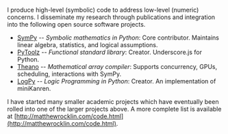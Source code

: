 
I produce high-level (symbolic) code to address low-level (numeric) concerns. I disseminate my research through publications and integration into the following open source software projects.

-   [SymPy](http://sympy.org) -- *Symbolic mathematics in Python*: Core
    contributor.  Maintains linear algebra, statistics, and logical
    assumptions.
-   [PyToolz](http://toolz.readthedocs.org/) -- *Functional standard library*:
    Creator.  Underscore.js for Python.
-   [Theano](http://deeplearning.net/software/theano/) -- *Mathematical array
    compiler*: Supports concurrency, GPUs, scheduling, interactions with SymPy.
-   [LogPy](http://github.com/logpy/logpy) --  *Logic Programming in Python*:
    Creator.  An implementation of miniKanren.

I have started many smaller academic projects which have eventually been rolled into one of the larger projects above. A more complete list is available at [http://matthewrocklin.com/code.html](http://matthewrocklin.com/code.html).
